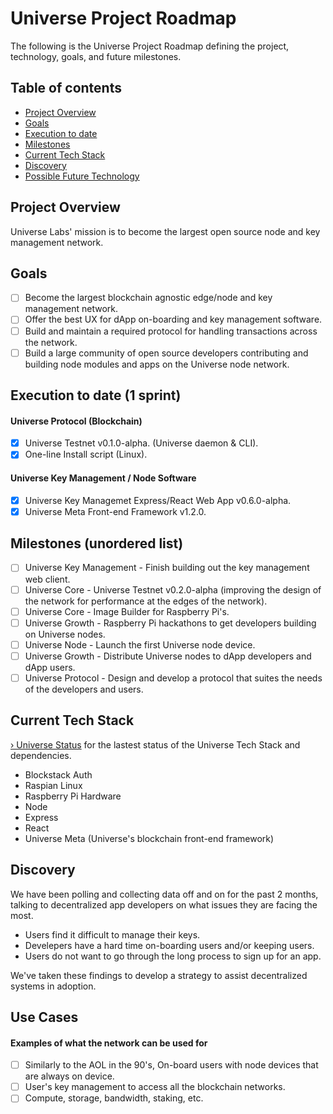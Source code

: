 # Universe Project Roadmap

The following is the Universe Project Roadmap defining the project, technology, goals, and future milestones.

## Table of contents

- [Project Overview](#project-overview)
- [Goals](#goals)
- [Execution to date](#execution-to-date-3-sprints)
- [Milestones](#milestones-unordered-list)
- [Current Tech Stack](#current-tech-stack)
- [Discovery](#discovery)
- [Possible Future Technology](#possible-future-technology)

## Project Overview

Universe Labs' mission is to become the largest open source node and key management network.

## Goals

- [ ] Become the largest blockchain agnostic edge/node and key management network.
- [ ] Offer the best UX for dApp on-boarding and key management software.
- [ ] Build and maintain a required protocol for handling transactions across the network.
- [ ] Build a large community of open source developers contributing and building node modules and apps on the Universe node network.

## Execution to date (1 sprint)

#### Universe Protocol (Blockchain)
- [x] Universe Testnet v0.1.0-alpha. (Universe daemon & CLI).
- [x] One-line Install script (Linux).

#### Universe Key Management / Node Software
- [x] Universe Key Managemet Express/React Web App v0.6.0-alpha.
- [x] Universe Meta Front-end Framework v1.2.0.

## Milestones (unordered list)

- [ ] Universe Key Management - Finish building out the key management web client.
- [ ] Universe Core - Universe Testnet v0.2.0-alpha (improving the design of the network for performance at the edges of the network).
- [ ] Universe Core - Image Builder for Raspberry Pi's.
- [ ] Universe Growth - Raspberry Pi hackathons to get developers building on Universe nodes.
- [ ] Universe Node - Launch the first Universe node device.
- [ ] Universe Growth - Distribute Universe nodes to dApp developers and dApp users.
- [ ] Universe Protocol - Design and develop a protocol that suites the needs of the developers and users.

## Current Tech Stack

[› Universe Status](https://github.com/universelabs/universe#status) for the lastest status of the Universe Tech Stack and dependencies.

* Blockstack Auth
* Raspian Linux
* Raspberry Pi Hardware
* Node
* Express
* React
* Universe Meta (Universe's blockchain front-end framework)

## Discovery
We have been polling and collecting data off and on for the past 2 months, talking to decentralized app developers on what issues they are facing the most.

- Users find it difficult to manage their keys.
- Develepers have a hard time on-boarding users and/or keeping users.
- Users do not want to go through the long process to sign up for an app.

We've taken these findings to develop a strategy to assist decentralized systems in adoption.

## Use Cases

#### Examples of what the network can be used for

- [ ] Similarly to the AOL in the 90's, On-board users with node devices that are always on device.
- [ ] User's key management to access all the blockchain networks.
- [ ] Compute, storage, bandwidth, staking, etc.
